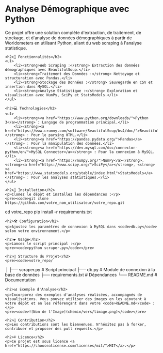 <!DOCTYPE html>
<html lang="en">
<head>
    <meta charset="UTF-8">
    <meta name="viewport" content="width=device-width, initial-scale=1.0">
    <title>Analyse Démographique avec Python</title>
</head>
<body>
    <h1>Analyse Démographique avec Python</h1>
    <p>Ce projet offre une solution complète d'extraction, de traitement, de stockage, et d'analyse de données démographiques à partir de Worldometers en utilisant Python, allant du web scraping à l'analyse statistique.</p>
    
    <h2>🚀 Fonctionnalités</h2>
    <ul>
        <li><strong>Web Scraping :</strong> Extraction des données démographiques avec BeautifulSoup.</li>
        <li><strong>Traitement des Données :</strong> Nettoyage et structuration avec Pandas.</li>
        <li><strong>Stockage des Données :</strong> Sauvegarde en CSV et insertion dans MySQL.</li>
        <li><strong>Analyse Statistique :</strong> Exploration et visualisation avec NumPy, SciPy et StatsModels.</li>
    </ul>

    <h2>💻 Technologies</h2>
    <ul>
        <li><strong><a href="https://www.python.org/downloads/">Python 3</a></strong> : Langage de programmation principal.</li>
        <li><strong><a href="https://www.crummy.com/software/BeautifulSoup/bs4/doc/">BeautifulSoup4</a></strong> : Pour le parsing HTML.</li>
        <li><strong><a href="https://pandas.pydata.org/">Pandas</a></strong> : Pour la manipulation des données.</li>
        <li><strong><a href="https://dev.mysql.com/doc/connector-python/en/">MySQL Connector</a></strong> : Pour la connexion à MySQL.</li>
        <li><strong><a href="https://numpy.org/">NumPy</a></strong>, <strong><a href="https://www.scipy.org/">SciPy</a></strong>, <strong><a href="https://www.statsmodels.org/stable/index.html">StatsModels</a></strong> : Pour les analyses statistiques.</li>
    </ul>

    <h2>🔧 Installation</h2>
    <p>Clonez le dépôt et installez les dépendances :</p>
    <pre><code>git clone https://github.com/votre_nom_utilisateur/votre_repo.git
cd votre_repo
pip install -r requirements.txt
    </code></pre>

    <h2>🛠 Configuration</h2>
    <p>Ajustez les paramètres de connexion à MySQL dans <code>db.py</code> selon votre environnement.</p>

    <h2>▶️ Usage</h2>
    <p>Lancez le script principal :</p>
    <pre><code>python scraper.py</code></pre>

    <h2>📂 Structure du Projet</h2>
    <pre><code>votre_repo/
│
├── scraper.py        # Script principal
├── db.py             # Module de connexion à la base de données
├── requirements.txt  # Dépendances
└── README.md         # Documentation</code></pre>

    <h2>📊 Exemple d'Analyse</h2>
    <p>Incorporez des exemples d'analyses réalisées, accompagnés de visualisations. Vous pouvez utiliser des images en les ajoutant à votre dépôt et en les référençant dans votre <code>README.md</code> :</p>
    <pre><code>![Nom de l'Image](chemin/vers/limage.png)</code></pre>

    <h2>🤝 Contribution</h2>
    <p>Les contributions sont les bienvenues. N'hésitez pas à forker, contribuer et proposer des pull requests.</p>

    <h2>©️ Licence</h2>
    <p>Ce projet est sous licence <a href="https://choosealicense.com/licenses/mit/">MIT</a>.</p>
</body>
</html>
